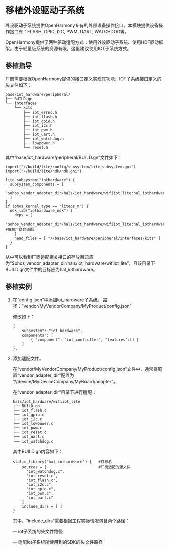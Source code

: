 # 移植外设驱动子系统


外设驱动子系统提供OpenHarmony专有的外部设备操作接口。本模块提供设备操作接口有：FLASH, GPIO, I2C, PWM, UART, WATCHDOG等。


OpenHarmony提供了两种驱动适配方式：使用外设驱动子系统、使用HDF驱动框架。由于轻量级系统的资源有限，这里建议使用IOT子系统方式。


## 移植指导

厂商需要根据OpenHarmony提供的接口定义实现其功能，IOT子系统接口定义的头文件如下：

  
```
base/iot_hardware/peripheral/
├── BUILD.gn
└── interfaces
    └── kits
        ├── iot_errno.h
        ├── iot_flash.h
        ├── iot_gpio.h
        ├── iot_i2c.h
        ├── iot_pwm.h
        ├── iot_uart.h
        ├── iot_watchdog.h
        ├── lowpower.h
        └── reset.h
```

其中“base/iot_hardware/peripheral/BUILD.gn”文件如下：

  
```
import("//build/lite/config/subsystem/lite_subsystem.gni")
import("//build/lite/ndk/ndk.gni")
       
lite_subsystem("iothardware") {
  subsystem_components = [
    "$ohos_vendor_adapter_dir/hals/iot_hardware/wifiiot_lite:hal_iothardware",
  ]
}
if (ohos_kernel_type == "liteos_m") {
  ndk_lib("iothardware_ndk") {
    deps = [
      "$ohos_vendor_adapter_dir/hals/iot_hardware/wifiiot_lite:hal_iothardware", #依赖厂商的适配
    ]
    head_files = [ "//base/iot_hardware/peripheral/interfaces/kits" ]
  }
}
```

从中可以看到厂商适配相关接口的存放目录应为“$ohos_vendor_adapter_dir/hals/iot_hardware/wifiiot_lite”，且该目录下BUILD.gn文件中的目标应为hal_iothardware。


## 移植实例

1. 在“config.json”中添加iot_hardware子系统。
   路径：“vendor/MyVendorCompany/MyProduct/config.json”

   修改如下：

     
   ```
   { 
       subsystem": "iot_hardware", 
       components": [ 
           { "component": "iot_controller", "features":[] }
       ] 
   },
   ```

2. 添加适配文件。

   在“vendor/MyVendorCompany/MyProduct/config.json”文件中，通常将配置“vendor_adapter_dir”配置为 “//device/MyDeviceCompany/MyBoard/adapter”。

   在“vendor_adapter_dir”目录下进行适配：

     
   ```
   hals/iot_hardware/wifiiot_lite
   ├── BUILD.gn
   ├── iot_flash.c
   ├── iot_gpio.c
   ├── iot_i2c.c
   ├── iot_lowpower.c
   ├── iot_pwm.c
   ├── iot_reset.c
   ├── iot_uart.c
   └── iot_watchdog.c
   ```

   其中BUILD.gn内容如下：

     
   ```
   static_library("hal_iothardware") {   #目标名
       sources = [                       #厂商适配的源文件
         "iot_watchdog.c",
         "iot_reset.c",
         "iot_flash.c",
         "iot_i2c.c",
         "iot_gpio.c",
         "iot_pwm.c",
         "iot_uart.c"
       ]
       include_dirs = [ ]
   }
   ```

   其中，“include_dirs”需要根据工程实际情况包含两个路径：

   -- iot子系统的头文件路径

   -- 适配iot子系统所使用到的SDK的头文件路径
